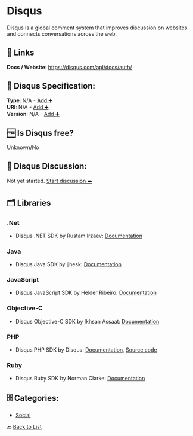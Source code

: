 # Disqus

Disqus is a global comment system that improves discussion on websites and connects conversations across the web.

##  🔗 Links
**Docs / Website**: https://disqus.com/api/docs/auth/

## 🧬 Disqus Specification:
**Type**: N/A - [Add ➕](https://github.com/apis-list/apis-list/edit/main/apis/disqus/disqus.yaml)  
**URI**: N/A - [Add ➕](https://github.com/apis-list/apis-list/edit/main/apis/disqus/disqus.yaml)  
**Version**: N/A - [Add ➕](https://github.com/apis-list/apis-list/edit/main/apis/disqus/disqus.yaml)

## 🆓 Is Disqus free?
 Unknown/No 

## 💬 Disqus Discussion:
Not yet started. [Start discussion ➡️](https://github.com/apis-list/apis-list/discussions/new)

## 🗂️ Libraries
### .Net
- Disqus .NET SDK by Rustam Irzaev: [Documentation](https://github.com/Lenivetc/DisqusNET)
### Java
- Disqus Java SDK by jjhesk: [Documentation](https://github.com/jjhesk/DisqusSDK-Android)
### JavaScript
- Disqus JavaScript SDK by Helder Ribeiro: [Documentation](https://github.com/obvio171/meteor-disqus)
### Objective-C
- Disqus Objective-C SDK by Ikhsan Assaat: [Documentation](https://github.com/ikhsan/IADisquser)
### PHP
- Disqus PHP SDK by Disqus: [Documentation](https://help.disqus.com/customer/portal/articles/472115-libraries), [Source code](https://github.com/disqus/disqus-php)
### Ruby
- Disqus Ruby SDK by Norman Clarke: [Documentation](https://github.com/norman/disqus)


## 🗄️ Categories:
- [Social](https://github.com/apis-list/apis-list#social-)

🔙  [Back to List](https://github.com/apis-list/apis-list)
